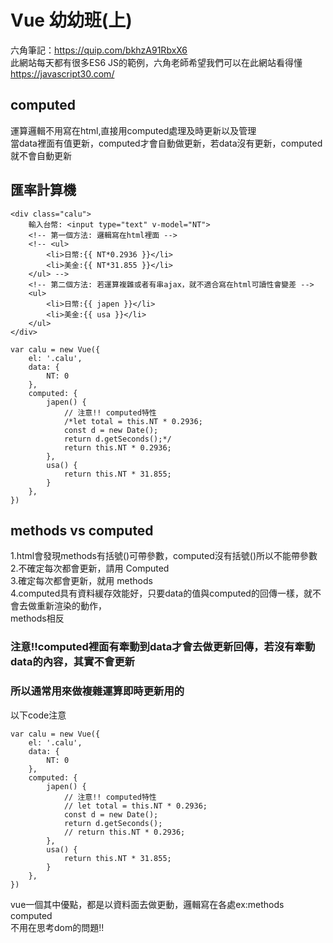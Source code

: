 # Vue 幼幼班(上)
六角筆記：https://quip.com/bkhzA91RbxX6<br/>
此網站每天都有很多ES6 JS的範例，六角老師希望我們可以在此網站看得懂<br/>
https://javascript30.com/<br/>

## computed
運算邏輯不用寫在html,直接用computed處理及時更新以及管理<br/>
當data裡面有值更新，computed才會自動做更新，若data沒有更新，computed就不會自動更新<br/>

## 匯率計算機
```
<div class="calu">
    輸入台幣: <input type="text" v-model="NT">
    <!-- 第一個方法: 邏輯寫在html裡面 -->
    <!-- <ul>
        <li>日幣:{{ NT*0.2936 }}</li>
        <li>美金:{{ NT*31.855 }}</li>
    </ul> -->
    <!-- 第二個方法: 若運算複雜或者有串ajax，就不適合寫在html可讀性會變差 -->
    <ul>
        <li>日幣:{{ japen }}</li>
        <li>美金:{{ usa }}</li>
    </ul>
</div>
```
```
var calu = new Vue({
    el: '.calu',
    data: {
        NT: 0
    },
    computed: {
        japen() {
            // 注意!! computed特性
            /*let total = this.NT * 0.2936;
            const d = new Date();
            return d.getSeconds();*/
            return this.NT * 0.2936;
        },
        usa() {
            return this.NT * 31.855;
        }
    },
})
```

## methods vs computed
1.html會發現methods有括號()可帶參數，computed沒有括號()所以不能帶參數<br/>
2.不確定每次都會更新，請用 Computed<br/>
3.確定每次都會更新，就用 methods<br/>
4.computed具有資料緩存效能好，只要data的值與computed的回傳一樣，就不會去做重新渲染的動作，<br/>
methods相反<br/>
### 注意!!computed裡面有牽動到data才會去做更新回傳，若沒有牽動data的內容，其實不會更新<br/>
### 所以通常用來做複雜運算即時更新用的<br/>
以下code注意
```
var calu = new Vue({
    el: '.calu',
    data: {
        NT: 0
    },
    computed: {
        japen() {
            // 注意!! computed特性
            // let total = this.NT * 0.2936;
            const d = new Date();
            return d.getSeconds();
            // return this.NT * 0.2936;
        },
        usa() {
            return this.NT * 31.855;
        }
    },
})
```
vue一個其中優點，都是以資料面去做更動，邏輯寫在各處ex:methods computed<br/>
不用在思考dom的問題!!<br/>
